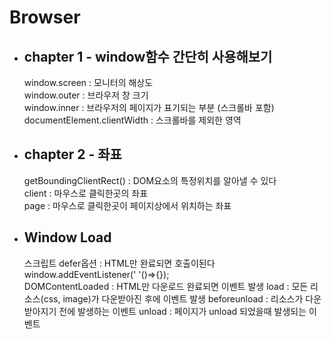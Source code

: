 # Browser

- ## chapter 1 - window함수 간단히 사용해보기

  window.screen : 모니터의 해상도 <br>
  window.outer : 브라우저 창 크기 <br>
  window.inner : 브라우저의 페이지가 표기되는 부분 (스크롤바 포함) <br>
  documentElement.clientWidth : 스크롤바를 제외한 영역 <br>

- ## chapter 2 - 좌표

  getBoundingClientRect() : DOM요소의 특정위치를 알아낼 수 있다<br>
  client : 마우스로 클릭한곳의 좌표<br>
  page : 마우스로 클릭한곳이 페이지상에서 위치하는 좌표

- ## Window Load
  스크립트 defer옵션 : HTML만 완료되면 호출이된다
  window.addEventListener(' '()=>{});  
  DOMContentLoaded : HTML만 다운로드 완료되면 이벤트 발생
  load : 모든 리소스(css, image)가 다운받아진 후에 이벤트 발생
  beforeunload : 리소스가 다운받아지기 전에 발생하는 이벤트
  unload : 페이지가 unload 되었을때 발생되는 이벤트
